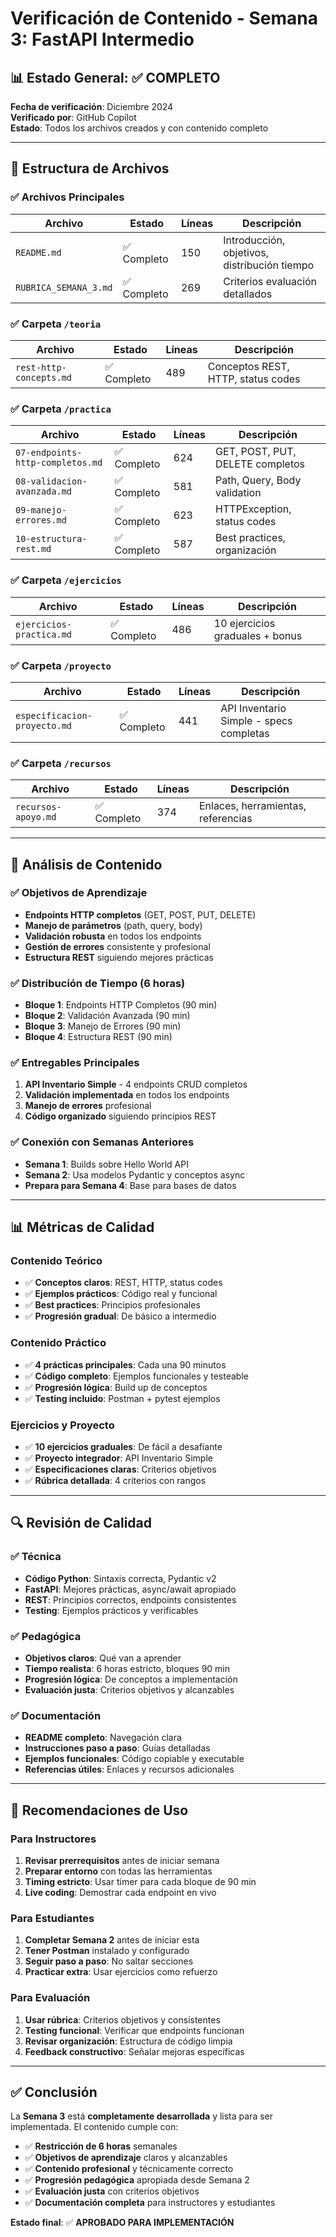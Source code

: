 # Verificación de Contenido - Semana 3: FastAPI Intermedio

## 📊 Estado General: ✅ COMPLETO

**Fecha de verificación**: Diciembre 2024  
**Verificado por**: GitHub Copilot  
**Estado**: Todos los archivos creados y con contenido completo

---

## 📁 Estructura de Archivos

### **✅ Archivos Principales**

| Archivo               | Estado      | Líneas | Descripción                                  |
| --------------------- | ----------- | ------ | -------------------------------------------- |
| `README.md`           | ✅ Completo | 150    | Introducción, objetivos, distribución tiempo |
| `RUBRICA_SEMANA_3.md` | ✅ Completo | 269    | Criterios evaluación detallados              |

### **✅ Carpeta `/teoria`**

| Archivo                 | Estado      | Líneas | Descripción                        |
| ----------------------- | ----------- | ------ | ---------------------------------- |
| `rest-http-concepts.md` | ✅ Completo | 489    | Conceptos REST, HTTP, status codes |

### **✅ Carpeta `/practica`**

| Archivo                          | Estado      | Líneas | Descripción                      |
| -------------------------------- | ----------- | ------ | -------------------------------- |
| `07-endpoints-http-completos.md` | ✅ Completo | 624    | GET, POST, PUT, DELETE completos |
| `08-validacion-avanzada.md`      | ✅ Completo | 581    | Path, Query, Body validation     |
| `09-manejo-errores.md`           | ✅ Completo | 623    | HTTPException, status codes      |
| `10-estructura-rest.md`          | ✅ Completo | 587    | Best practices, organización     |

### **✅ Carpeta `/ejercicios`**

| Archivo                  | Estado      | Líneas | Descripción                     |
| ------------------------ | ----------- | ------ | ------------------------------- |
| `ejercicios-practica.md` | ✅ Completo | 486    | 10 ejercicios graduales + bonus |

### **✅ Carpeta `/proyecto`**

| Archivo                      | Estado      | Líneas | Descripción                             |
| ---------------------------- | ----------- | ------ | --------------------------------------- |
| `especificacion-proyecto.md` | ✅ Completo | 441    | API Inventario Simple - specs completas |

### **✅ Carpeta `/recursos`**

| Archivo             | Estado      | Líneas | Descripción                        |
| ------------------- | ----------- | ------ | ---------------------------------- |
| `recursos-apoyo.md` | ✅ Completo | 374    | Enlaces, herramientas, referencias |

---

## 🎯 Análisis de Contenido

### **✅ Objetivos de Aprendizaje**

- **Endpoints HTTP completos** (GET, POST, PUT, DELETE)
- **Manejo de parámetros** (path, query, body)
- **Validación robusta** en todos los endpoints
- **Gestión de errores** consistente y profesional
- **Estructura REST** siguiendo mejores prácticas

### **✅ Distribución de Tiempo (6 horas)**

- **Bloque 1**: Endpoints HTTP Completos (90 min)
- **Bloque 2**: Validación Avanzada (90 min)
- **Bloque 3**: Manejo de Errores (90 min)
- **Bloque 4**: Estructura REST (90 min)

### **✅ Entregables Principales**

1. **API Inventario Simple** - 4 endpoints CRUD completos
2. **Validación implementada** en todos los endpoints
3. **Manejo de errores** profesional
4. **Código organizado** siguiendo principios REST

### **✅ Conexión con Semanas Anteriores**

- **Semana 1**: Builds sobre Hello World API
- **Semana 2**: Usa modelos Pydantic y conceptos async
- **Prepara para Semana 4**: Base para bases de datos

---

## 📊 Métricas de Calidad

### **Contenido Teórico**

- ✅ **Conceptos claros**: REST, HTTP, status codes
- ✅ **Ejemplos prácticos**: Código real y funcional
- ✅ **Best practices**: Principios profesionales
- ✅ **Progresión gradual**: De básico a intermedio

### **Contenido Práctico**

- ✅ **4 prácticas principales**: Cada una 90 minutos
- ✅ **Código completo**: Ejemplos funcionales y testeable
- ✅ **Progresión lógica**: Build up de conceptos
- ✅ **Testing incluido**: Postman + pytest ejemplos

### **Ejercicios y Proyecto**

- ✅ **10 ejercicios graduales**: De fácil a desafiante
- ✅ **Proyecto integrador**: API Inventario Simple
- ✅ **Especificaciones claras**: Criterios objetivos
- ✅ **Rúbrica detallada**: 4 criterios con rangos

---

## 🔍 Revisión de Calidad

### **✅ Técnica**

- **Código Python**: Sintaxis correcta, Pydantic v2
- **FastAPI**: Mejores prácticas, async/await apropiado
- **REST**: Principios correctos, endpoints consistentes
- **Testing**: Ejemplos prácticos y verificables

### **✅ Pedagógica**

- **Objetivos claros**: Qué van a aprender
- **Tiempo realista**: 6 horas estricto, bloques 90 min
- **Progresión lógica**: De conceptos a implementación
- **Evaluación justa**: Criterios objetivos y alcanzables

### **✅ Documentación**

- **README completo**: Navegación clara
- **Instrucciones paso a paso**: Guías detalladas
- **Ejemplos funcionales**: Código copiable y executable
- **Referencias útiles**: Enlaces y recursos adicionales

---

## 📝 Recomendaciones de Uso

### **Para Instructores**

1. **Revisar prerrequisitos** antes de iniciar semana
2. **Preparar entorno** con todas las herramientas
3. **Timing estricto**: Usar timer para cada bloque de 90 min
4. **Live coding**: Demostrar cada endpoint en vivo

### **Para Estudiantes**

1. **Completar Semana 2** antes de iniciar esta
2. **Tener Postman** instalado y configurado
3. **Seguir paso a paso**: No saltar secciones
4. **Practicar extra**: Usar ejercicios como refuerzo

### **Para Evaluación**

1. **Usar rúbrica**: Criterios objetivos y consistentes
2. **Testing funcional**: Verificar que endpoints funcionan
3. **Revisar organización**: Estructura de código limpia
4. **Feedback constructivo**: Señalar mejoras específicas

---

## ✅ Conclusión

La **Semana 3** está **completamente desarrollada** y lista para ser implementada. El contenido cumple con:

- ✅ **Restricción de 6 horas** semanales
- ✅ **Objetivos de aprendizaje** claros y alcanzables
- ✅ **Contenido profesional** y técnicamente correcto
- ✅ **Progresión pedagógica** apropiada desde Semana 2
- ✅ **Evaluación justa** con criterios objetivos
- ✅ **Documentación completa** para instructores y estudiantes

**Estado final**: ✅ **APROBADO PARA IMPLEMENTACIÓN**
